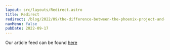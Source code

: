 ```yaml
---
layout: src/layouts/Redirect.astro
title: Redirect
redirect: /blog/2022/09/the-difference-between-the-phoenix-project-and-the-unicorn-project/
navMenu: false
pubDate: 2022-09-17
---
```

<div>
Our article feed can be found <a href="/blog/2022/09/the-difference-between-the-phoenix-project-and-the-unicorn-project/">here</a>
</div>

